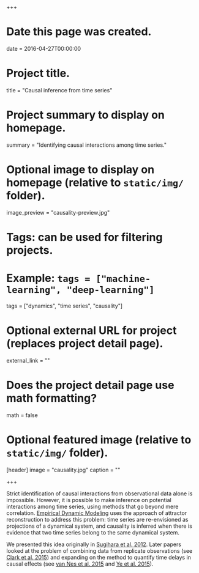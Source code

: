 +++
# Date this page was created.
date = 2016-04-27T00:00:00

# Project title.
title = "Causal inference from time series"

# Project summary to display on homepage.
summary = "Identifying causal interactions among time series."

# Optional image to display on homepage (relative to `static/img/` folder).
image_preview = "causality-preview.jpg"

# Tags: can be used for filtering projects.
# Example: `tags = ["machine-learning", "deep-learning"]`
tags = ["dynamics", "time series", "causality"]

# Optional external URL for project (replaces project detail page).
external_link = ""

# Does the project detail page use math formatting?
math = false

# Optional featured image (relative to `static/img/` folder).
[header]
image = "causality.jpg"
caption = ""

+++

Strict identification of causal interactions from observational data alone is impossible. However, it is possible to make inference on potential interactions among time series, using methods that go beyond mere correlation. [Empirical Dynamic Modeling]() uses the approach of attractor reconstruction to address this problem: time series are re-envisioned as projections of a dynamical system, and causality is inferred when there is evidence that two time series belong to the same dynamical system.

We presented this idea originally in [Sugihara et al. 2012](/publication/2012_causality/). Later papers looked at the problem of combining data from replicate observations (see [Clark et al. 2015](/publication/2015_spatial-ccm/)) and expanding on the method to quantify time delays in causal effects (see [van Nes et al. 2015](/publication/2015_causality-climate-change/) and [Ye et al. 2015](/publication/2015_ccm-time-delays/)).